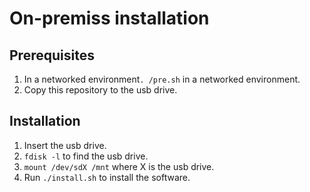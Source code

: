 # On-premiss installation

## Prerequisites

1. In a networked environment`. /pre.sh` in a networked environment.
2. Copy this repository to the usb drive.

## Installation

1. Insert the usb drive.
2. `fdisk -l` to find the usb drive.
3. `mount /dev/sdX /mnt` where X is the usb drive.
4. Run `./install.sh` to install the software.

